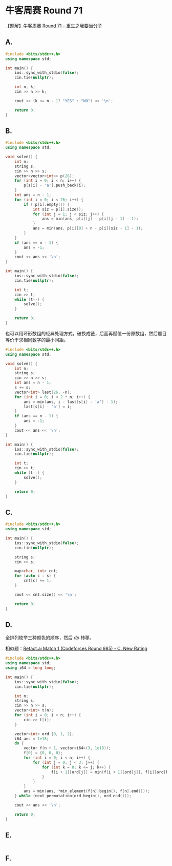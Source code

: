 # 牛客周赛 Round 71

[【题解】牛客周赛 Round 71 - 重生之我要当分子](https://ac.nowcoder.com/discuss/1445315?type=101%E2%88%A8der=3&pos=1&page=0&channel=-1&source_id=1) 

## A. 

```cpp
#include <bits/stdc++.h>
using namespace std;

int main() {
    ios::sync_with_stdio(false);
    cin.tie(nullptr);

    int n, k;
    cin >> n >> k;

    cout << (k <= n - 1? "YES" : "NO") << '\n';

    return 0;
}
```

## B. 

```cpp
#include <bits/stdc++.h>
using namespace std;

void solve() {
    int n;
    string s;
    cin >> n >> s;
    vector<vector<int>> p(26);
    for (int i = 0; i < n; i++) {
        p[s[i] - 'a'].push_back(i);
    }
    int ans = n - 1;
    for (int i = 0; i < 26; i++) {
        if (!p[i].empty()) {
            int siz = p[i].size();
            for (int j = 1; j < siz; j++) {
                ans = min(ans, p[i][j] - p[i][j - 1] - 1);
            }
            ans = min(ans, p[i][0] + n - p[i][siz - 1] - 1);
        }
    }
    if (ans == n - 1) {
        ans = -1;
    }
    cout << ans << '\n';
}

int main() {
    ios::sync_with_stdio(false);
    cin.tie(nullptr);

    int t;
    cin >> t;
    while (t--) {
        solve();
    }

    return 0;
}
```


也可以用环形数组的经典处理方式，破换成链，后面再赋值一份原数组，然后题目等价于求相同数字的最小间距。

```cpp
#include <bits/stdc++.h>
using namespace std;

void solve() {
    int n;
    string s;
    cin >> n >> s;
    int ans = n - 1;
    s += s;
    vector<int> last(26, -n);
    for (int i = 0; i < 2 * n; i++) {
        ans = min(ans, i - last[s[i] - 'a'] - 1);
        last[s[i] - 'a'] = i;
    }
    if (ans == n - 1) {
        ans = -1;
    }
    cout << ans << '\n';
}

int main() {
    ios::sync_with_stdio(false);
    cin.tie(nullptr);

    int t;
    cin >> t;
    while (t--) {
        solve();
    }

    return 0;
}
```

## C. 

```cpp
#include <bits/stdc++.h>
using namespace std;

int main() {
    ios::sync_with_stdio(false);
    cin.tie(nullptr);

    string s;
    cin >> s;

    map<char, int> cnt;
    for (auto c : s) {
        cnt[c] += 1;
    }

    cout << cnt.size() << '\n';

    return 0;
}
```

## D. 

全排列枚举三种颜色的顺序，然后 $dp$ 转移。


相似题：[Refact.ai Match 1 (Codeforces Round 985) - C. New Rating](https://codeforces.com/contest/2029/problem/C) 


```cpp
#include <bits/stdc++.h>
using namespace std;
using i64 = long long;

int main() {
    ios::sync_with_stdio(false);
    cin.tie(nullptr);

    int n;
    string s;
    cin >> n >> s;
    vector<int> t(n);
    for (int i = 0; i < n; i++) {
        cin >> t[i];
    }

    vector<int> ord {0, 1, 2};
    i64 ans = 1e18;
    do {
        vector f(n + 1, vector<i64>(3, 1e18));
        f[0] = {0, 0, 0};
        for (int i = 0; i < n; i++) {
            for (int j = 0; j < 3; j++) {
                for (int k = 0; k <= j; k++) {
                    f[i + 1][ord[j]] = min(f[i + 1][ord[j]], f[i][ord[k]] + (s[i] - '0' != ord[j]) * t[i]);
                }
            }
        }
        ans = min(ans, *min_element(f[n].begin(), f[n].end()));
    } while (next_permutation(ord.begin(), ord.end()));

    cout << ans << '\n';

    return 0;
}
```

## E. 


```cpp

```

## F. 



```cpp

```